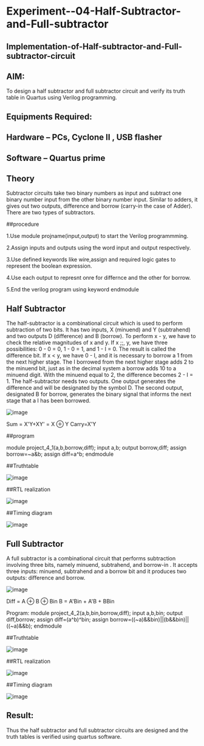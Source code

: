 # Experiment--04-Half-Subtractor-and-Full-subtractor
## Implementation-of-Half-subtractor-and-Full-subtractor-circuit
## AIM:
To design a half subtractor and full subtractor circuit and verify its truth table in Quartus using Verilog programming.

## Equipments Required:
## Hardware – PCs, Cyclone II , USB flasher
## Software – Quartus prime

## Theory
Subtractor circuits take two binary numbers as input and subtract one binary number input from the other binary number input. Similar to adders, it gives out two outputs, difference and borrow (carry-in the case of Adder). There are two types of subtractors.

##procedure


1.Use module projname(input,output) to start the Verilog programmming.

2.Assign inputs and outputs using the word input and output respectively.

3.Use defined keywords like wire,assign and required logic gates to represent the boolean expression.

4.Use each output to represnt onre for differnce and the other for borrow.

5.End the verilog program using keyword endmodule


## Half Subtractor
The half-subtractor is a combinational circuit which is used to perform subtraction of two bits. It has two inputs, X (minuend) and Y (subtrahend) and two outputs D (difference) and B (borrow). To perform x - y, we have to check the relative magnitudes of x and y. If x ;;, y, we have three possibilities: 0 - 0 = 0, 1 - 0 = 1, and 1 - I = 0. The result is called the difference bit. If x < y, we have 0 - I, and it is necessary to borrow a 1 from the next higher stage. The I borrowed from the next higher stage adds 2 to the minuend bit, just as in the decimal system a borrow adds 10 to a minuend digit. With the minuend equal to 2, the difference becomes 2 - I = 1. The half-subtractor needs two outputs. One output generates the difference and will be designated by the symbol D. The second output, designated B for borrow, generates the binary signal that informs the next stage that a I has been borrowed.

![image](https://github.com/Presilla27/Experiment--03-Half-Subtractor-and-Full-subtractor/assets/155127632/ab63394b-b4e6-4a6a-ad9c-8081aa17ca9f)




Sum = X'Y+XY' = X ⊕ Y
Carry=X'Y

##program

module project_4_1(a,b,borrow,diff);
input a,b;
output borrow,diff;
assign borrow=~a&b;
assign diff=a^b;
endmodule


##Truthtable

![image](https://github.com/Presilla27/Experiment--03-Half-Subtractor-and-Full-subtractor/assets/155127632/eaa1eb80-f8dd-4f5b-8470-1fa1f1ab4819)

##RTL realization


![image](https://github.com/Presilla27/Experiment--03-Half-Subtractor-and-Full-subtractor/assets/155127632/0c290802-7348-4ee4-bfa6-4a90f5a87ad4)


##Timing diagram


![image](https://github.com/Presilla27/Experiment--03-Half-Subtractor-and-Full-subtractor/assets/155127632/d2c6dd66-b0b4-4705-89b4-c3064296eeb5)




## Full Subtractor
A full subtractor is a combinational circuit that performs subtraction involving three bits, namely minuend, subtrahend, and borrow-in . It accepts three inputs: minuend, subtrahend and a borrow bit and it produces two outputs: difference and borrow. 


![image](https://github.com/Presilla27/Experiment--03-Half-Subtractor-and-Full-subtractor/assets/155127632/951eeafc-6de5-4afc-b28e-08a7c5c79d01)



Diff = A ⊕ B ⊕ Bin B = A'Bin + A'B + BBin

Program:
module project_4_2(a,b,bin,borrow,diff);
input a,b,bin;
output diff,borrow;
assign diff=(a^b)^bin;
assign borrow=((~a)&&bin)||(b&&bin)||((~a)&&b);
endmodule



##Truthtable


![image](https://github.com/Presilla27/Experiment--03-Half-Subtractor-and-Full-subtractor/assets/155127632/d3faa789-a2ae-46ce-8c1c-3e74e3eb9396)


##RTL realization


![image](https://github.com/Presilla27/Experiment--03-Half-Subtractor-and-Full-subtractor/assets/155127632/2d2d52a6-7277-4336-8bb0-b6c8a89d2b3a)


##Timing diagram


![image](https://github.com/Presilla27/Experiment--03-Half-Subtractor-and-Full-subtractor/assets/155127632/52ce0b54-f500-452a-a945-e16e134e3606)



## Result:


Thus the half subtractor and full subtractor circuits are designed and the truth tables is verified using quartus software.
